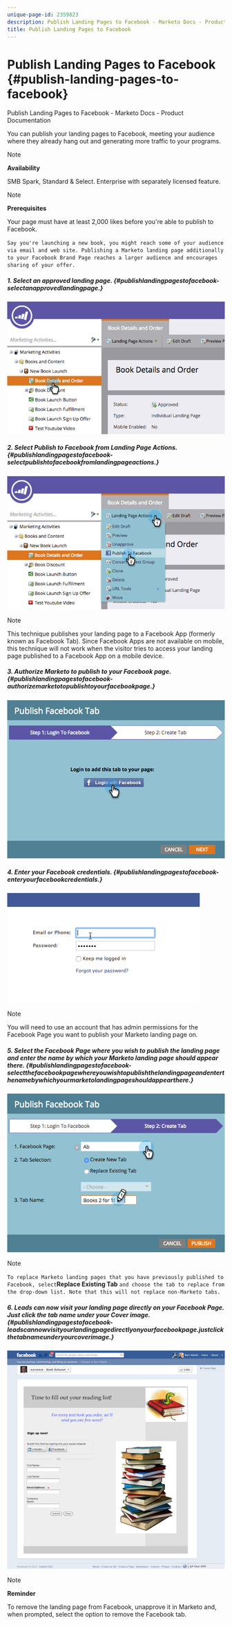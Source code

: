 ```yaml
---
unique-page-id: 2359823
description: Publish Landing Pages to Facebook - Marketo Docs - Product Documentation
title: Publish Landing Pages to Facebook
---
```


# Publish Landing Pages to Facebook {#publish-landing-pages-to-facebook}

Publish Landing Pages to Facebook - Marketo Docs - Product Documentation

You can publish your landing pages to Facebook, meeting your audience where they already hang out and generating more traffic to your programs.

>[!NOTE]
>
>**Availability**
>
>SMB Spark, Standard & Select. Enterprise with separately licensed feature.

>[!NOTE]
>
>**Prerequisites**
>
>Your page must have at least 2,000 likes before you're able to publish to Facebook.

`Say you're launching a new book, you might reach some of your audience via email and web site. Publishing a Marketo landing page additionally to your Facebook Brand Page reaches a larger audience and encourages sharing of your offer.` 

##### 1. Select an approved landing page. {#publishlandingpagestofacebook-selectanapprovedlandingpage.}

![](assets/image2015-4-22-16-3a53-3a46.png)

##### 2. Select Publish to Facebook from Landing Page Actions. {#publishlandingpagestofacebook-selectpublishtofacebookfromlandingpageactions.}

![](assets/image2015-4-22-16-3a54-3a55.png)

>[!NOTE]
>
>This technique publishes your landing page to a Facebook App (formerly known as Facebook Tab). Since Facebook Apps are not available on mobile, this technique will not work when the visitor tries to access your landing page published to a Facebook App on a mobile device.

##### 3. Authorize Marketo to publish to your Facebook page. {#publishlandingpagestofacebook-authorizemarketotopublishtoyourfacebookpage.}

![](assets/image2015-4-22-18-3a27-3a14.png)

##### 4. Enter your Facebook credentials. {#publishlandingpagestofacebook-enteryourfacebookcredentials.}

![](assets/image2015-4-22-18-3a29-3a57.png)

>[!NOTE]
>
>You will need to use an account that has admin permissions for the Facebook Page you want to publish your Marketo landing page on.

##### 5. Select the Facebook Page where you wish to publish the landing page and enter the name by which your Marketo landing page should appear there. {#publishlandingpagestofacebook-selectthefacebookpagewhereyouwishtopublishthelandingpageandenterthenamebywhichyourmarketolandingpageshouldappearthere.}

![](assets/image2015-4-22-18-3a31-3a39.png)

>[!NOTE]
>
>`To replace Marketo landing pages that you have previously published to Facebook, select`**Replace Existing Tab** `and choose the tab to replace from the drop-down list. Note that this will not replace non-Marketo tabs.`

##### 6. Leads can now visit your landing page directly on your Facebook Page. Just click the tab name under your Cover image. {#publishlandingpagestofacebook-leadscannowvisityourlandingpagedirectlyonyourfacebookpage.justclickthetabnameunderyourcoverimage.}

![](assets/image2015-4-22-18-3a42-3a15.png)

>[!NOTE]
>
>**Reminder**
>
>To remove the landing page from Facebook, unapprove it in Marketo and, when prompted, select the option to remove the Facebook tab.

